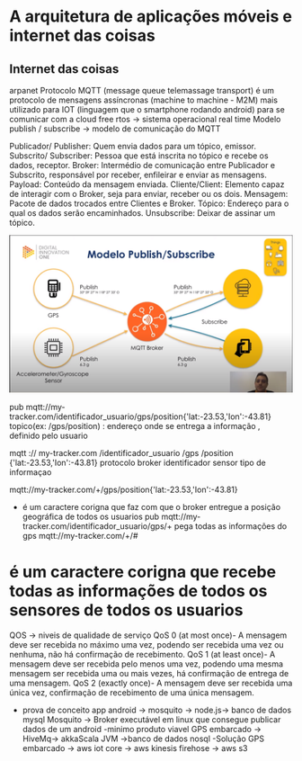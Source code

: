 
# A arquitetura de aplicações móveis e internet das coisas

## Internet das coisas 
arpanet 
Protocolo MQTT (message queue telemassage transport)  é um protocolo de mensagens assíncronas (machine to machine - M2M) mais utilizado para IOT (linguagem que o smartphone rodando android) para se comunicar com a cloud 
free rtos -> sistema operacional real time 
Modelo publish / subscribe -> modelo de comunicação do MQTT 

 

Publicador/ Publisher:  Quem envia dados para um tópico, emissor.
Subscrito/ Subscriber:  Pessoa que está inscrita no tópico e recebe os dados, receptor.
Broker: Intermédio de comunicação entre Publicador e Subscrito, responsável por receber, enfileirar e enviar as mensagens.
Payload: Conteúdo da mensagem enviada.
Cliente/Client: Elemento capaz de interagir com o Broker, seja para enviar, receber ou os dois.
Mensagem: Pacote de dados trocados entre Clientes e Broker.
Tópico: Endereço para o qual os dados serão encaminhados.
Unsubscribe: Deixar de assinar um tópico.


![](https://github.com/luizrosalba/FundamentosdeArquiteturadeSistemas/blob/master/Capturar2.PNG?raw=true)

pub mqtt://my-tracker.com/identificador_usuario/gps/position{'lat:-23.53,'Ion':-43.81}
topico(ex: /gps/position) : endereço onde se entrega a informação , definido pelo usuario 

mqtt     :// my-tracker.com  /identificador_usuario   /gps      /position            {'lat:-23.53,'Ion':-43.81}
protocolo    broker           identificador           sensor    tipo de informaçao 

mqtt://my-tracker.com/+/gps/position{'lat:-23.53,'Ion':-43.81}
+ é um caractere corigna que faz com que o broker entregue a posição geográfica de todos os usuarios 
pub mqtt://my-tracker.com/identificador_usuario/gps/+
pega todas as informações do gps 
mqtt://my-tracker.com/+/#
# é um caractere corigna que recebe todas as informações de todos os sensores de todos os usuarios 

QOS -> niveis de qualidade de serviço 
QoS 0 (at most once)- A mensagem deve ser recebida no máximo uma vez, podendo ser recebida uma vez ou nenhuma, não há confirmação de recebimento.
QoS 1 (at least once)- A mensagem deve ser recebida pelo menos uma vez, podendo uma mesma mensagem ser recebida uma ou mais vezes, há confirmação de entrega de uma mensagem.
QoS 2 (exactly once)- A mensagem deve ser recebida uma única vez, confirmação de recebimento de uma única mensagem.

- prova de conceito 
app android -> mosquito -> node.js-> banco de dados mysql 
Mosquito -> Broker executável em linux que consegue publicar dados de um android 
-minimo produto viavel 
GPS embarcado -> HiveMq-> akkaScala JVM ->banco de dados nosql 
-Solução 
GPS embarcado -> aws iot core -> aws kinesis firehose -> aws s3 


